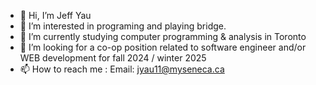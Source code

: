 - 👋 Hi, I’m Jeff Yau
- 👀 I’m interested in programing and playing bridge.
- 🌱 I’m currently studying computer programming & analysis in Toronto
- 💞️ I’m looking for a co-op position related to software engineer and/or WEB development for fall 2024 / winter 2025
- 📫 How to reach me : Email: jyau11@myseneca.ca

<!---
azureyau/azureyau is a ✨ special ✨ repository because its `README.md` (this file) appears on your GitHub profile.
You can click the Preview link to take a look at your changes.
--->
